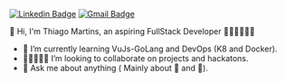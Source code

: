  [![Linkedin Badge](https://img.shields.io/badge/-LinkedIn-blue?style=flat-square&logo=Linkedin&&target=_blanklogoColor=white&link=https://www.linkedin.com/in/thiago-martins-167a3a61/)](https://www.linkedin.com/in/thiago-martins-167a3a61/)
[![Gmail Badge](https://img.shields.io/badge/-Gmail-c14438?style=flat-square&logo=Gmail&logoColor=white&link=mailto:veslima3@gmail.com.br)](mailto:thmdeveloper@gmail.com)


👋 Hi, I'm Thiago Martins, an aspiring FullStack Developer 👨🏿‍💻🇧🇷:snake:

<!--- 🔭 I’m currently working at Getrak as Intern -->
- 🌱 I’m currently learning VuJs-GoLang and DevOps (K8 and Docker).
- 👩🏿‍🤝‍👩🏻 I’m looking to collaborate on projects and hackatons.
- 💬 Ask me about anything ( Mainly about :elephant: and :snake:).
